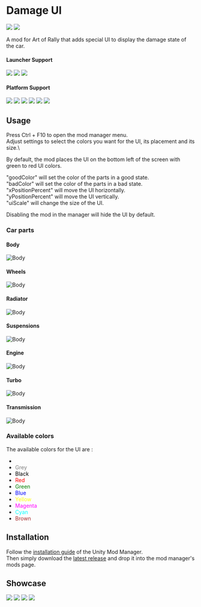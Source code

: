﻿# Damage UI

[![](https://img.shields.io/github/v/release/MMike17/ArtOfRally_DamageUI?label=Download)](https://github.com/MMike17/ArtOfRally_DamageUI/releases/latest)
![](https://img.shields.io/badge/Game%20Version-v1.5.5-blue)

A mod for Art of Rally that adds special UI to display the damage state of the car.

#### Launcher Support

![](https://img.shields.io/badge/Steam-Supprted-green)
![](https://img.shields.io/badge/Epic-Untested-yellow)
![](https://img.shields.io/badge/GOG-Untested-yellow)

#### Platform Support

![](https://img.shields.io/badge/Windows-Supprted-green)
![](https://img.shields.io/badge/Linux-Untested-yellow)
![](https://img.shields.io/badge/OS%2FX-Untested-yellow)
![](https://img.shields.io/badge/PlayStation-Untested-yellow)
![](https://img.shields.io/badge/XBox-Untested-yellow)
![](https://img.shields.io/badge/Switch-Untested-yellow)

## Usage

Press Ctrl + F10 to open the mod manager menu.\
Adjust settings to select the colors you want for the UI, its placement and its size.\

By default, the mod places the UI on the bottom left of the screen with green to red UI colors.

"goodColor" will set the color of the parts in a good state.\
"badColor" will set the color of the parts in a bad state.\
"xPositionPercent" will move the UI horizontally.\
"yPositionPercent" will move the UI vertically.\
"uiScale" will change the size of the UI.

Disabling the mod in the manager will hide the UI by default.

### Car parts

#### Body
![Body](Screenshots/Body.png)

#### Wheels
![Body](Screenshots/Wheels.png)

#### Radiator
![Body](Screenshots/Radiator.png)

#### Suspensions
![Body](Screenshots/Suspensions.png)

#### Engine
![Body](Screenshots/Engine.png)

#### Turbo
![Body](Screenshots/Turbo.png)

#### Transmission
![Body](Screenshots/Transmission.png)

### Available colors

The available colors for the UI are :

- <span style="color:White">White</span>
- <span style="color:Grey">Grey</span>
- <span style="color:Black">Black</span>
- <span style="color:Red">Red</span>
- <span style="color:Green">Green</span>
- <span style="color:Blue">Blue</span>
- <span style="color:Yellow">Yellow</span>
- <span style="color:Magenta">Magenta</span>
- <span style="color:Cyan">Cyan</span>
- <span style="color:Brown">Brown</span>

## Installation

Follow the [installation guide](https://www.nexusmods.com/site/mods/21/) of
the Unity Mod Manager.\
Then simply download the [latest release](https://www.nexusmods.com/artofrally/mods/12)
and drop it into the mod manager's mods page.

## Showcase

![](Screenshots/GreeRed.png)
![](Screenshots/WhiteRed.png)
![](Screenshots/CyanMagenta.png)
![](Screenshots/Settings.png)
